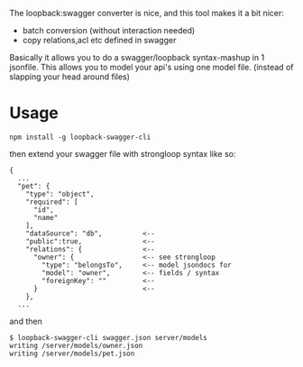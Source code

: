 The loopback:swagger converter is nice, and this tool makes it a bit nicer:

* batch conversion (without interaction needed)
* copy relations,acl etc defined in swagger

Basically it allows you to do a swagger/loopback syntax-mashup in 1 jsonfile.
This allows you to model your api's using one model file.
(instead of slapping your head around files)

# Usage

    npm install -g loopback-swagger-cli

then extend your swagger file with strongloop syntax like so:

    {
      ...
      "pet": {
        "type": "object",
        "required": [
          "id",
          "name"
        ],
        "dataSource": "db",          <--
        "public":true,               <--
        "relations": {               <--
          "owner": {                 <-- see strongloop 
            "type": "belongsTo",     <-- model jsondocs for
            "model": "owner",        <-- fields / syntax
            "foreignKey": ""         <--
          }                          <--
        },
      ...

and then

    $ loopback-swagger-cli swagger.json server/models
    writing /server/models/owner.json
    writing /server/models/pet.json 

